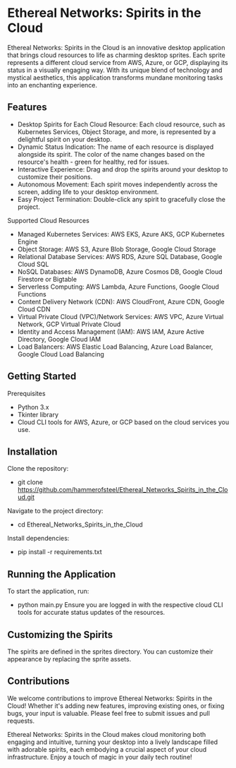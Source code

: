 # Ethereal Networks: Spirits in the Cloud

Ethereal Networks: Spirits in the Cloud is an innovative desktop application that brings cloud resources to life as charming desktop sprites. Each sprite represents a different cloud service from AWS, Azure, or GCP, displaying its status in a visually engaging way. With its unique blend of technology and mystical aesthetics, this application transforms mundane monitoring tasks into an enchanting experience.

## Features

- Desktop Spirits for Each Cloud Resource: Each cloud resource, such as Kubernetes Services, Object Storage, and more, is represented by a delightful spirit on your desktop.
- Dynamic Status Indication: The name of each resource is displayed alongside its spirit. The color of the name changes based on the resource's health - green for healthy, red for issues.
- Interactive Experience: Drag and drop the spirits around your desktop to customize their positions.
- Autonomous Movement: Each spirit moves independently across the screen, adding life to your desktop environment.
- Easy Project Termination: Double-click any spirit to gracefully close the project.

Supported Cloud Resources
- Managed Kubernetes Services: AWS EKS, Azure AKS, GCP Kubernetes Engine
- Object Storage: AWS S3, Azure Blob Storage, Google Cloud Storage
- Relational Database Services: AWS RDS, Azure SQL Database, Google Cloud SQL
- NoSQL Databases: AWS DynamoDB, Azure Cosmos DB, Google Cloud Firestore or Bigtable
- Serverless Computing: AWS Lambda, Azure Functions, Google Cloud Functions
- Content Delivery Network (CDN): AWS CloudFront, Azure CDN, Google Cloud CDN
- Virtual Private Cloud (VPC)/Network Services: AWS VPC, Azure Virtual Network, GCP Virtual Private Cloud
- Identity and Access Management (IAM): AWS IAM, Azure Active Directory, Google Cloud IAM
- Load Balancers: AWS Elastic Load Balancing, Azure Load Balancer, Google Cloud Load Balancing

## Getting Started
Prerequisites
- Python 3.x
- Tkinter library
- Cloud CLI tools for AWS, Azure, or GCP based on the cloud services you use.

## Installation
Clone the repository:
- git clone https://github.com/hammerofsteel/Ethereal_Networks_Spirits_in_the_Cloud.git

Navigate to the project directory:
- cd Ethereal_Networks_Spirits_in_the_Cloud

Install dependencies:
- pip install -r requirements.txt

## Running the Application
To start the application, run:
- python main.py
Ensure you are logged in with the respective cloud CLI tools for accurate status updates of the resources.

## Customizing the Spirits
The spirits are defined in the sprites directory.
You can customize their appearance by replacing the sprite assets.

## Contributions
We welcome contributions to improve Ethereal Networks: Spirits in the Cloud! Whether it's adding new features, improving existing ones, or fixing bugs, your input is valuable. Please feel free to submit issues and pull requests.

Ethereal Networks: Spirits in the Cloud makes cloud monitoring both engaging and intuitive, turning your desktop into a lively landscape filled with adorable spirits, each embodying a crucial aspect of your cloud infrastructure. Enjoy a touch of magic in your daily tech routine!
